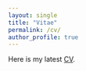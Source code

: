 ```yaml
---
layout: single
title: "Vitae"
permalink: /cv/
author_profile: true
---
```


Here is my latest [CV](../files/cv_zhou.pdf).

